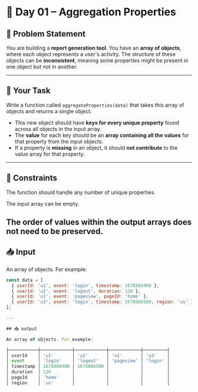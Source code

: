 # 🧩 Day 01 – Aggregation Properties

## 📘 Problem Statement

You are building a **report generation tool**. You have an **array of objects**, where each object represents a user's activity. The structure of these objects can be **inconsistent**, meaning some properties might be present in one object but not in another.

---

## 🎯 Your Task

Write a function called `aggregateProperties(data)` that takes this array of objects and returns a single object.

- This new object should have **keys for every unique property** found across all objects in the input array.
- The **value** for each key should be an **array containing all the values** for that property from the input objects.
- If a property is **missing** in an object, it should **not contribute** to the value array for that property.

---
## 📌 Constraints
The function should handle any number of unique properties.

The input array can be empty.

The order of values within the output arrays does not need to be preserved.
---

## 📥 Input

An array of objects. For example:

```js
const data = [
  { userId: 'u1', event: 'login', timestamp: 1678886400 },
  { userId: 'u2', event: 'logout', duration: 120 },
  { userId: 'u1', event: 'pageview', pageId: 'home' },
  { userId: 'u3', event: 'login', timestamp: 1678886500, region: 'us' }
];

---

## 📥 output

An array of objects. For example:

├───────────┼────────────┼────────────┼────────────┼─────────┤
│ userId    │ 'u1'       │ 'u2'       │ 'u1'       │ 'u3'    │
│ event     │ 'login'    │ 'logout'   │ 'pageview' │ 'login' │
│ timestamp │ 1678886400 │ 1678886500 │            │         │
│ duration  │ 120        │            │            │         │
│ pageId    │ 'home'     │            │            │         │
│ region    │ 'us'       │            │            │         │






